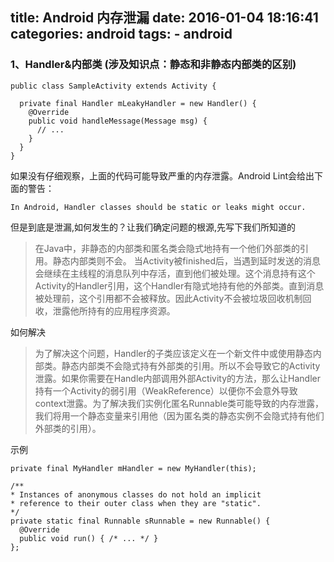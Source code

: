 title: Android 内存泄漏
date: 2016-01-04 18:16:41
categories: android
tags: 
	- android
---

<!-- toc -->
<!--more-->

### 1、Handler&内部类 (涉及知识点：静态和非静态内部类的区别)

```
public class SampleActivity extends Activity {

  private final Handler mLeakyHandler = new Handler() {
    @Override
    public void handleMessage(Message msg) {
      // ... 
    }
  }
}
```
如果没有仔细观察，上面的代码可能导致严重的内存泄露。Android Lint会给出下面的警告：

```
In Android, Handler classes should be static or leaks might occur.
```

但是到底是泄漏,如何发生的？让我们确定问题的根源,先写下我们所知道的

> 在Java中，非静态的内部类和匿名类会隐式地持有一个他们外部类的引用。静态内部类则不会。
当Activity被finished后，当遇到延时发送的消息会继续在主线程的消息队列中存活，直到他们被处理。这个消息持有这个Activity的Handler引用，这个Handler有隐式地持有他的外部类。直到消息被处理前，这个引用都不会被释放。因此Activity不会被垃圾回收机制回收，泄露他所持有的应用程序资源。

如何解决

> 为了解决这个问题，Handler的子类应该定义在一个新文件中或使用静态内部类。静态内部类不会隐式持有外部类的引用。所以不会导致它的Activity泄露。如果你需要在Handle内部调用外部Activity的方法，那么让Handler持有一个Activity的弱引用（WeakReference）以便你不会意外导致context泄露。为了解决我们实例化匿名Runnable类可能导致的内存泄露，我们将用一个静态变量来引用他（因为匿名类的静态实例不会隐式持有他们外部类的引用）。

示例

```
private final MyHandler mHandler = new MyHandler(this);

/**
* Instances of anonymous classes do not hold an implicit
* reference to their outer class when they are "static".
*/
private static final Runnable sRunnable = new Runnable() {
  @Override
  public void run() { /* ... */ }
};
```





